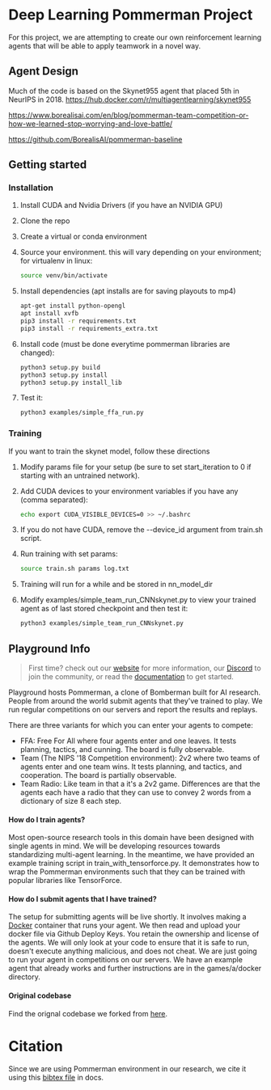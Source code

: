 # Deep Learning Pommerman Project

For this project, we are attempting to create our own reinforcement learning agents that will be able to apply teamwork in a novel way.

## Agent Design

Much of the code is based on the Skynet955 agent that placed 5th in NeurIPS in 2018.
https://hub.docker.com/r/multiagentlearning/skynet955

https://www.borealisai.com/en/blog/pommerman-team-competition-or-how-we-learned-stop-worrying-and-love-battle/

https://github.com/BorealisAI/pommerman-baseline

## Getting started

### Installation

1. Install CUDA and Nvidia Drivers (if you have an NVIDIA GPU)
1. Clone the repo
1. Create a virtual or conda environment
1. Source your environment. this will vary depending on your environment; for virtualenv in linux: 

   ```bash 
   source venv/bin/activate 
   ```
   
1. Install dependencies (apt installs are for saving playouts to mp4)

   ```bash
   apt-get install python-opengl
   apt install xvfb
   pip3 install -r requirements.txt
   pip3 install -r requirements_extra.txt
   ```
   
1. Install code (must be done everytime pommerman libraries are changed):
   
   ```bash
   python3 setup.py build
   python3 setup.py install
   python3 setup.py install_lib
   ```

1. Test it: 

   ```bash 
   python3 examples/simple_ffa_run.py 
   ```

### Training

If you want to train the skynet model, follow these directions

1. Modify params file for your setup (be sure to set start_iteration to 0 if starting with an untrained network).
1. Add CUDA devices to your environment variables if you have any (comma separated):

   ```bash
   echo export CUDA_VISIBLE_DEVICES=0 >> ~/.bashrc
   ```
1. If you do not have CUDA, remove the --device_id argument from train.sh script.
1. Run training with set params: 
   
   ```bash 
   source train.sh params log.txt 
   ```
   
1. Training will run for a while and be stored in nn_model_dir
1. Modify  examples/simple_team_run_CNNskynet.py to view your trained agent as of last stored checkpoint and then test it: 

   ```bash 
   python3 examples/simple_team_run_CNNskynet.py 
   ```


## Playground Info

> First time? check out our [website](https://www.pommerman.com) for more information,
> our [Discord](https://discordapp.com/invite/wjVJEDc) to join the community,
> or read the [documentation](./docs) to get started.

Playground hosts Pommerman, a clone of Bomberman built for AI research. People from around the world submit agents that they've trained to play. We run regular competitions on our servers and report the results and replays.

There are three variants for which you can enter your agents to compete:

* FFA: Free For All where four agents enter and one leaves. It tests planning, tactics, and cunning. The board is fully observable.
* Team (The NIPS '18 Competition environment): 2v2 where two teams of agents enter and one team wins. It tests planning, and tactics, and cooperation. The board is partially observable.
* Team Radio: Like team in that a it's a 2v2 game. Differences are that the agents each have a radio that they can use to convey 2 words from a dictionary of size 8 each step.

#### How do I train agents?

Most open-source research tools in this domain have been designed with single agents in mind. We will be developing resources towards standardizing multi-agent learning. In the meantime, we have provided an example training script in train_with_tensorforce.py. It demonstrates how to wrap the Pommerman environments such that they can be trained with popular libraries like TensorForce.

#### How do I submit agents that I have trained?

The setup for submitting agents will be live shortly. It involves making a [Docker](https://docs.docker.com/get-started/) container that runs your agent. We then read and upload your docker file via Github Deploy Keys. You retain the ownership and license of the agents. We will only look at your code to ensure that it is safe to run, doesn't execute anything malicious, and does not cheat. We are just going to run your agent in competitions on our servers. We have an example agent that already works and further instructions are in the games/a/docker directory.


#### Original codebase

Find the orignal codebase we forked from [here](https://github.com/MultiAgentLearning/playground/).

# Citation
Since we are using Pommerman environment in our research, we cite it using this [bibtex file](../master/docs/pommerman.bib) in docs.
